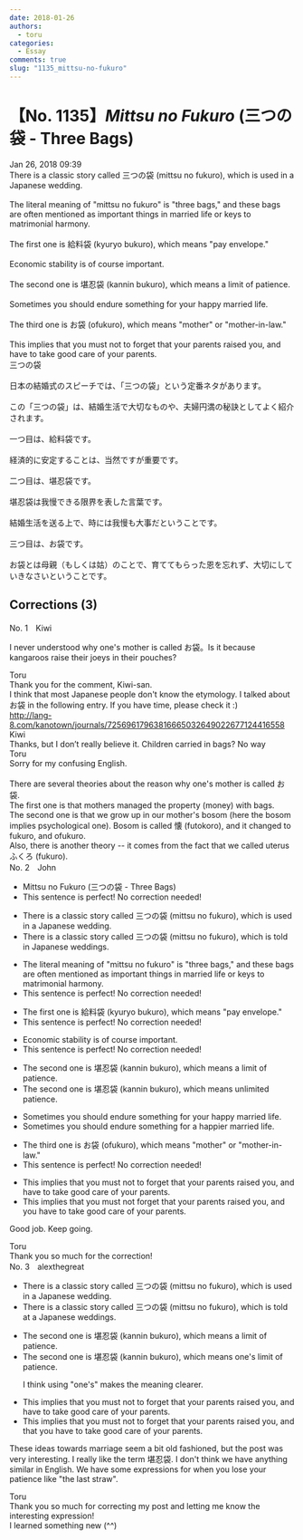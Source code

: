 ```yaml
---
date: 2018-01-26
authors:
  - toru
categories:
  - Essay
comments: true
slug: "1135_mittsu-no-fukuro"
---
```


# 【No. 1135】<strong><em>Mittsu no Fukuro</em></strong> (三つの袋 - Three Bags)
<div class="date">Jan 26, 2018 09:39</div>
<div id="post"><div id="body_show_ori">
There is a classic story called 三つの袋 (mittsu no fukuro), which is used in a Japanese wedding.<br/><br/>The literal meaning of "mittsu no fukuro" is "three bags," and these bags are often mentioned as important things in married life or keys to matrimonial harmony.<br/><br/>The first one is 給料袋 (kyuryo bukuro), which means "pay envelope."<br/><br/>Economic stability is of course important.<br/><br/>The second one is 堪忍袋 (kannin bukuro), which means a limit of patience.<br/><br/>Sometimes you should endure something for your happy married life.<br/><br/>The third one is お袋 (ofukuro), which means "mother" or "mother-in-law."<br/><br/>This implies that you must not to forget that your parents raised you, and have to take good care of your parents.
</div></div>

<!-- more -->

<div id="post_ja"><div id="body_show_mo">
三つの袋<br/><br/>日本の結婚式のスピーチでは、「三つの袋」という定番ネタがあります。<br/><br/>この「三つの袋」は、結婚生活で大切なものや、夫婦円満の秘訣としてよく紹介されます。<br/><br/>一つ目は、給料袋です。<br/><br/>経済的に安定することは、当然ですが重要です。<br/><br/>二つ目は、堪忍袋です。<br/><br/>堪忍袋は我慢できる限界を表した言葉です。<br/><br/>結婚生活を送る上で、時には我慢も大事だということです。<br/><br/>三つ目は、お袋です。<br/><br/>お袋とは母親（もしくは姑）のことで、育ててもらった恩を忘れず、大切にしていきなさいということです。
</div></div>

## Corrections (3)
<div id="block"><div class="first_name"> No. 1　<span class="just_name">Kiwi</span></div><div id="block2">
<p class="comment_small">
 I never understood why one's mother is called お袋。Is it because kangaroos raise their joeys in their pouches?
</p>

</div><div class="name"><span class="just_name">Toru</span><br>
Thank you for the comment, Kiwi-san.<br/>I think that most Japanese people don't know the etymology. I talked about お袋 in the following entry. If you have time, please check it :)<br/><a href="http://lang-8.com/kanotown/journals/72569617963816665032649022677124416558" target="_blank">http://lang-8.com/kanotown/journals/72569617963816665032649022677124416558</a>
</div>
<div class="name"><span class="just_name">Kiwi</span><br>
Thanks, but I don’t really believe it. Children carried in bags? No way
</div>
<div class="name"><span class="just_name">Toru</span><br>
Sorry for my confusing English.<br/><br/>There are several theories about the reason why one's mother is called お袋.<br/>The first one is that mothers managed the property (money) with bags.<br/>The second one is that we grow up in our mother's bosom (here the bosom implies psychological one). Bosom is called 懐 (futokoro), and it changed to fukuro, and ofukuro.<br/>Also, there is another theory -- it comes from the fact that we called uterus ふくろ (fukuro).
</div>
</div>
<div id="block"><div class="first_name"> No. 2　<span class="just_name">John</span></div><div id="block2">
<ul class="correction_field">
<li class="incorrect">Mittsu no Fukuro (三つの袋 - Three Bags)</li>
<li class="corrected perfect">This sentence is perfect! No correction needed!</li>
</ul>
<ul class="correction_field">
<li class="incorrect">There is a classic story called 三つの袋 (mittsu no fukuro), which is used in a Japanese wedding.</li>
<li class="corrected correct">
There is a classic story called 三つの袋 (mittsu no fukuro), which is told in Japanese weddings.
</li>
</ul>
<ul class="correction_field">
<li class="incorrect">The literal meaning of "mittsu no fukuro" is "three bags," and these bags are often mentioned as important things in married life or keys to matrimonial harmony.</li>
<li class="corrected perfect">This sentence is perfect! No correction needed!</li>
</ul>
<ul class="correction_field">
<li class="incorrect">The first one is 給料袋 (kyuryo bukuro), which means "pay envelope."</li>
<li class="corrected perfect">This sentence is perfect! No correction needed!</li>
</ul>
<ul class="correction_field">
<li class="incorrect">Economic stability is of course important.</li>
<li class="corrected perfect">This sentence is perfect! No correction needed!</li>
</ul>
<ul class="correction_field">
<li class="incorrect">The second one is 堪忍袋 (kannin bukuro), which means a limit of patience.</li>
<li class="corrected correct">
The second one is 堪忍袋 (kannin bukuro), which means unlimited patience.
</li>
</ul>
<ul class="correction_field">
<li class="incorrect">Sometimes you should endure something for your happy married life.</li>
<li class="corrected correct">
Sometimes you should endure something for a happier married life.
</li>
</ul>
<ul class="correction_field">
<li class="incorrect">The third one is お袋 (ofukuro), which means "mother" or "mother-in-law."</li>
<li class="corrected perfect">This sentence is perfect! No correction needed!</li>
</ul>
<ul class="correction_field">
<li class="incorrect">This implies that you must not to forget that your parents raised you, and have to take good care of your parents.</li>
<li class="corrected correct">
This implies that you must not forget that your parents raised you, and you have to take good care of your parents.
</li>
</ul>
<p class="comment_small">
 Good job.  Keep going.
</p>

</div><div class="name"><span class="just_name">Toru</span><br>
Thank you so much for the correction!
</div>
</div>
<div id="block"><div class="first_name"> No. 3　<span class="just_name">alexthegreat</span></div><div id="block2">
<ul class="correction_field">
<li class="incorrect">There is a classic story called 三つの袋 (mittsu no fukuro), which is used in a Japanese wedding.</li>
<li class="corrected correct">
There is a classic story called 三つの袋 (mittsu no fukuro), which is <span class="f_blue">told at</span> <span class="sline"><span class="f_red">a</span></span> Japanese wedding<span class="f_blue">s</span>.
</li>
</ul>
<ul class="correction_field">
<li class="incorrect">The second one is 堪忍袋 (kannin bukuro), which means a limit of patience.</li>
<li class="corrected correct">
The second one is 堪忍袋 (kannin bukuro), which means <span class="f_blue">one's</span> limit of patience.
<p class="correction_comment">I think using "one's" makes the meaning clearer.</p>
</li>
</ul>
<ul class="correction_field">
<li class="incorrect">This implies that you must not to forget that your parents raised you, and have to take good care of your parents.</li>
<li class="corrected correct">
This implies that you must not to forget that your parents raised you, and <span class="f_blue">that you</span> have to take good care of your parents.
</li>
</ul>
<p class="comment_small">
 These ideas towards marriage seem a bit old fashioned, but the post was very interesting. I really like the term 堪忍袋. I don't think we have anything similar in English. We have some expressions for when you lose your patience like "the last straw".
</p>

</div><div class="name"><span class="just_name">Toru</span><br>
Thank you so much for correcting my post and letting me know the interesting expression!<br/>I learned something new (^^)
</div>
</div>
